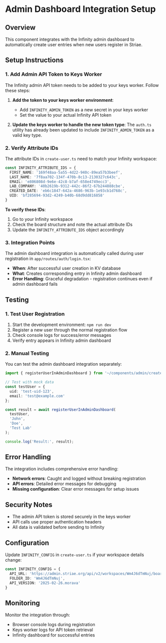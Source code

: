 # Admin Dashboard Integration Setup

## Overview
This component integrates with the Infinity admin dashboard to automatically create user entries when new users register in Striae.

## Setup Instructions

### 1. Add Admin API Token to Keys Worker

The Infinity admin API token needs to be added to your keys worker. Follow these steps:

1. **Add the token to your keys worker environment**:
   - Add `INFINITY_ADMIN_TOKEN` as a new secret in your keys worker
   - Set the value to your actual Infinity API token

2. **Update the keys worker to handle the new token type**:
   The `auth.ts` utility has already been updated to include `INFINITY_ADMIN_TOKEN` as a valid key type.

### 2. Verify Attribute IDs

The attribute IDs in `create-user.ts` need to match your Infinity workspace:

```typescript
const INFINITY_ATTRIBUTE_IDS = {
  FIRST_NAME: '169f48aa-5a55-4d22-940c-89ea57b3beef',
  LAST_NAME: '7f8aa702-134f-470b-8c13-2130327c643c',
  EMAIL: 'e806808d-9e6e-42c8-b7af-658e4749ecc3',
  LAB_COMPANY: '40b2619b-9312-442c-86f2-67b244888cbe',
  CREATED_DATE: 'eb6c1847-642a-4686-963b-1e93cb1d768c',
  UID: 'bf285694-93d2-4249-b40b-68d9dd816858'
}
```

**To verify these IDs**:
1. Go to your Infinity workspace
2. Check the board structure and note the actual attribute IDs
3. Update the `INFINITY_ATTRIBUTE_IDS` object accordingly

### 3. Integration Points

The admin dashboard integration is automatically called during user registration in `app/routes/auth/login.tsx`:

- **When**: After successful user creation in KV database
- **What**: Creates corresponding entry in Infinity admin dashboard
- **Error Handling**: Graceful degradation - registration continues even if admin dashboard fails

## Testing

### 1. Test User Registration
1. Start the development environment: `npm run dev`
2. Register a new user through the normal registration flow
3. Check console logs for success/error messages
4. Verify entry appears in Infinity admin dashboard

### 2. Manual Testing
You can test the admin dashboard integration separately:

```typescript
import { registerUserInAdminDashboard } from '~/components/admin/create-user';

// Test with mock data
const testUser = {
  uid: 'test-uid-123',
  email: 'test@example.com'
};

const result = await registerUserInAdminDashboard(
  testUser,
  'John',
  'Doe',
  'Test Lab'
);

console.log('Result:', result);
```

## Error Handling

The integration includes comprehensive error handling:

- **Network errors**: Caught and logged without breaking registration
- **API errors**: Detailed error messages for debugging
- **Missing configuration**: Clear error messages for setup issues

## Security Notes

- The admin API token is stored securely in the keys worker
- API calls use proper authentication headers
- All data is validated before sending to Infinity

## Configuration

Update `INFINITY_CONFIG` in `create-user.ts` if your workspace details change:

```typescript
const INFINITY_CONFIG = {
  API_URL: 'https://admin.striae.org/api/v2/workspaces/Wm4J6dTmNuj/boards/Gz2boYV4VmL/items',
  FOLDER_ID: 'Wm4J6dTmNuj',
  API_VERSION: '2025-02-26.morava'
}
```

## Monitoring

Monitor the integration through:
- Browser console logs during registration
- Keys worker logs for API token retrieval
- Infinity dashboard for successful entries